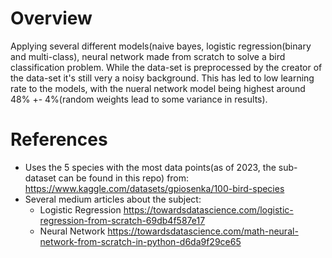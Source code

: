 # Overview
Applying several different models(naive bayes, logistic regression(binary and multi-class), neural network made from scratch to solve a bird classification problem. While the data-set is preprocessed by the creator of the data-set it's still very a noisy background.
This has led to low learning rate to the models, with the nueral network model being highest around 48% +- 4%(random weights lead to some variance in results).

# References
* Uses the 5 species with the most data points(as of 2023, the sub-dataset can be found in this repo) from: https://www.kaggle.com/datasets/gpiosenka/100-bird-species
* Several medium articles about the subject:
    * Logistic Regression https://towardsdatascience.com/logistic-regression-from-scratch-69db4f587e17
    * Neural Network https://towardsdatascience.com/math-neural-network-from-scratch-in-python-d6da9f29ce65
